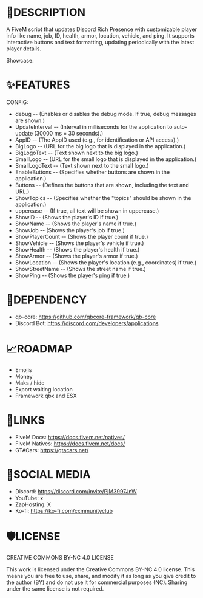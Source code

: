 # 📝DESCRIPTION
A FiveM script that updates Discord Rich Presence with customizable player info like name, job, ID, health, armor, location, vehicle, and ping. It supports interactive buttons and text formatting, updating periodically with the latest player details.

Showcase:

# ✨FEATURES
CONFIG:
- debug -- (Enables or disables the debug mode. If true, debug messages are shown.)
- UpdateInterval -- (Interval in milliseconds for the application to auto-update (30000 ms = 30 seconds).)
- AppID -- (The AppID used (e.g., for identification or API access).)
- BigLogo -- (URL for the big logo that is displayed in the application.)
- BigLogoText -- (Text shown next to the big logo.)
- SmallLogo -- (URL for the small logo that is displayed in the application.)
- SmallLogoText -- (Text shown next to the small logo.)
- EnableButtons -- (Specifies whether buttons are shown in the application.)
- Buttons -- (Defines the buttons that are shown, including the text and URL.)
- ShowTopics -- (Specifies whether the "topics" should be shown in the application.)
- uppercase -- (If true, all text will be shown in uppercase.)
- ShowID -- (Shows the player's ID if true.)
- ShowName -- (Shows the player's name if true.)
- ShowJob -- (Shows the player's job if true.)
- ShowPlayerCount -- (Shows the player count if true.)
- ShowVehicle -- (Shows the player's vehicle if true.)
- ShowHealth -- (Shows the player's health if true.)
- ShowArmor -- (Shows the player's armor if true.)
- ShowLocation -- (Shows the player's location (e.g., coordinates) if true.)
- ShowStreetName -- (Shows the street name if true.)
- ShowPing -- (Shows the player's ping if true.)

# 🚨DEPENDENCY 
- qb-core: https://github.com/qbcore-framework/qb-core
- Discord Bot: https://discord.com/developers/applications

# 📈ROADMAP
- Emojis
- Money
- Maks / hide
- Export waiting location
- Framework qbx and ESX

# 🧠LINKS
- FiveM Docs: https://docs.fivem.net/natives/
- FiveM Natives: https://docs.fivem.net/docs/
- GTACars: https://gtacars.net/

# 📱SOCIAL MEDIA
- Discord: https://discord.com/invite/PjM3997JnW
- YouTube: x
- ZapHosting: X
- Ko-fi: https://ko-fi.com/cxmmunityclub

# 🛡️LICENSE
CREATIVE COMMONS BY-NC 4.0 LICENSE

This work is licensed under the Creative Commons BY-NC 4.0 license. This means you are free to use, share, and modify it as long as you give credit to the author (BY) and do not use it for commercial purposes (NC). Sharing under the same license is not required.
